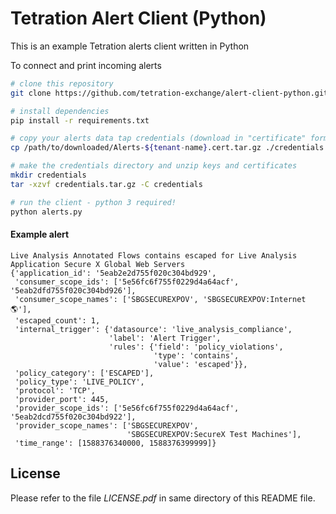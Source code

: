 # Tetration Alert Client (Python)

This is an example Tetration alerts client written in Python

To connect and print incoming alerts
```bash
# clone this repository
git clone https://github.com/tetration-exchange/alert-client-python.git && cd alert-client-python

# install dependencies
pip install -r requirements.txt

# copy your alerts data tap credentials (download in "certificate" format)
cp /path/to/downloaded/Alerts-${tenant-name}.cert.tar.gz ./credentials.tar.gz

# make the credentials directory and unzip keys and certificates
mkdir credentials
tar -xzvf credentials.tar.gz -C credentials

# run the client - python 3 required!
python alerts.py
```

#### Example alert
```
Live Analysis Annotated Flows contains escaped for Live Analysis Application Secure X Global Web Servers
{'application_id': '5eab2e2d755f020c304bd929',
 'consumer_scope_ids': ['5e56fc6f755f0229d4a64acf', '5eab2dfd755f020c304bd926'],
 'consumer_scope_names': ['SBGSECUREXPOV', 'SBGSECUREXPOV:Internet 🌎'],
 'escaped_count': 1,
 'internal_trigger': {'datasource': 'live_analysis_compliance',
                      'label': 'Alert Trigger',
                      'rules': {'field': 'policy_violations',
                                'type': 'contains',
                                'value': 'escaped'}},
 'policy_category': ['ESCAPED'],
 'policy_type': 'LIVE_POLICY',
 'protocol': 'TCP',
 'provider_port': 445,
 'provider_scope_ids': ['5e56fc6f755f0229d4a64acf', '5eab2dcd755f020c304bd922'],
 'provider_scope_names': ['SBGSECUREXPOV',
                          'SBGSECUREXPOV:SecureX Test Machines'],
 'time_range': [1588376340000, 1588376399999]}
 ```


## License

Please refer to the file *LICENSE.pdf* in same directory of this README file.